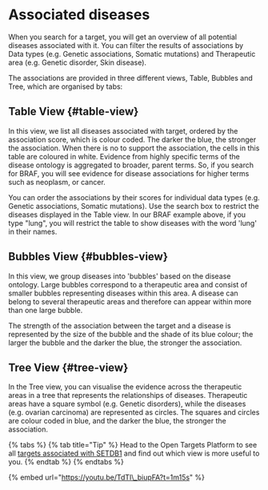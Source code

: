 # Associated diseases

When you search for a target, you will get an overview of all potential diseases associated with it. You can filter the results of associations by Data types \(e.g. Genetic associations, Somatic mutations\) and Therapeutic area \(e.g. Genetic disorder, Skin disease\).

The associations are provided in three different views, Table, Bubbles and Tree, which are organised by tabs:

## Table View {#table-view}

In this view, we list all diseases associated with target, ordered by the association score, which is colour coded. The darker the blue, the stronger the association. When there is no to support the association, the cells in this table are coloured in white. Evidence from highly specific terms of the disease ontology is aggregated to broader, parent terms. So, if you search for BRAF, you will see evidence for disease associations for higher terms such as neoplasm, or cancer.

You can order the associations by their scores for individual data types \(e.g. Genetic associations, Somatic mutations\). Use the search box to restrict the diseases displayed in the Table view. In our BRAF example above, if you type "lung", you will restrict the table to show diseases with the word 'lung' in their names.

## Bubbles View {#bubbles-view}

In this view, we group diseases into 'bubbles' based on the disease ontology. Large bubbles correspond to a therapeutic area and consist of smaller bubbles representing diseases within this area. A disease can belong to several therapeutic areas and therefore can appear within more than one large bubble.

The strength of the association between the target and a disease is represented by the size of the bubble and the shade of its blue colour; the larger the bubble and the darker the blue, the stronger the association.

## Tree View {#tree-view}

In the Tree view, you can visualise the evidence across the therapeutic areas in a tree that represents the relationships of diseases. Therapeutic areas have a square symbol \(e.g. Genetic disorders\), while the diseases \(e.g. ovarian carcinoma\) are represented as circles. The squares and circles are colour coded in blue, and the darker the blue, the stronger the association.

{% tabs %}
{% tab title="Tip" %}
Head to the Open Targets Platform to see all [targets associated with SETDB1](http://www.targetvalidation.org/target/ENSG00000143379/associations) and find out which view is more useful to you.
{% endtab %}
{% endtabs %}

{% embed url="https://youtu.be/TdTI\_biupFA?t=1m15s" %}

